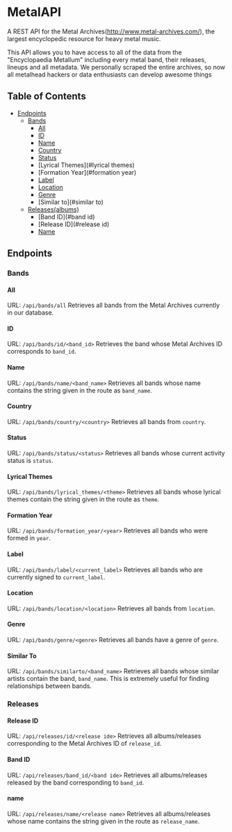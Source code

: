 MetalAPI
========

A REST API for the Metal Archives(http://www.metal-archives.com/), the largest encyclopedic resource for heavy metal music.

This API allows you to have access to all of the data from the "Encyclopaedia Metallum" including every metal band, their releases, lineups and all metadata. We personally scraped the entire archives, so now all metalhead hackers or data enthusiasts can develop awesome things

## Table of Contents

 - [Endpoints](#endpoints)
    - [Bands](#bands)
        - [All](#all)
        - [ID](#id)
        - [Name](#name)
        - [Country](#country)
        - [Status](#status)
        - [Lyrical Themes](#lyrical themes)
        - [Formation Year](#formation year)
        - [Label](#label)
        - [Location](#Location)
        - [Genre](#Genre)
        - [Similar to](#similar to)
    - [Releases(albums)](#releases)
        - [Band ID](#band id)
        - [Release ID](#release id)
        - [Name](#name)

## Endpoints

### Bands

#### All
URL: `/api/bands/all`
Retrieves all bands from the Metal Archives currently in our database.
#### ID
URL: `/api/bands/id/<band_id>`
Retrieves the band whose Metal Archives ID corresponds to `band_id`.
#### Name
URL: `/api/bands/name/<band_name>`
Retrieves all bands whose name contains the string given in the route as `band_name`.
#### Country
URL: `/api/bands/country/<country>`
Retrieves all bands from `country`.
#### Status
URL: `/api/bands/status/<status>`
Retrieves all bands whose current activity status is `status`.
#### Lyrical Themes
URL: `/api/bands/lyrical_themes/<theme>`
Retrieves all bands whose lyrical themes contain the string given in the route as `theme`.
#### Formation Year
URL: `/api/bands/formation_year/<year>`
Retrieves all bands who were formed in `year`.
#### Label
URL: `/api/bands/label/<current_label>`
Retrieves all bands who are currently signed to `current_label`.
#### Location
URL: `/api/bands/location/<location>`
Retrieves all bands from `location`.
#### Genre
URL: `/api/bands/genre/<genre>`
Retrieves all bands have a genre of `genre`.
#### Similar To
URL: `/api/bands/similarto/<band_name>`
Retrieves all bands whose similar artists contain the band, `band_name`.
This is extremely useful for finding relationships between bands.


### Releases

#### Release ID
URL: `/api/releases/id/<release ide>`
Retrieves all albums/releases corresponding to the Metal Archives ID of `release_id`.
#### Band ID
URL: `/api/releases/band_id/<band ide>`
Retrieves all albums/releases released by the band corresponding to `band_id`.
#### name
URL: `/api/releases/name/<release name>`
Retrieves all albums/releases whose name contains the string given in the route as `release_name`.
